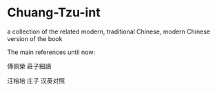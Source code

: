 # Chuang-Tzu-int
a collection of the related modern, traditional Chinese, modern Chinese version of the book

The main references until now:

傅佩榮 莊子細讀

汪榕培 庄子 汉英对照
